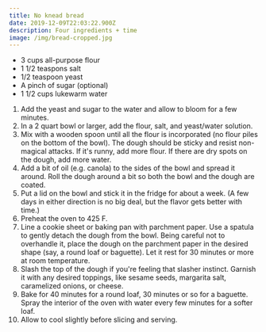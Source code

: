 ```yaml
---
title: No knead bread
date: 2019-12-09T22:03:22.900Z
description: Four ingredients + time
image: /img/bread-cropped.jpg
---
```

* 3 cups all-purpose flour
* 1 1/2 teaspons salt
* 1/2 teaspoon yeast
* A pinch of sugar (optional)
* 1 1/2 cups lukewarm water
  
1. Add the yeast and sugar to the water and allow to bloom for a few minutes.
1. In a 2 quart bowl or larger, add the flour, salt, and yeast/water solution.
1. Mix with a wooden spoon until all the flour is incorporated (no flour piles on the bottom of the bowl). The dough should be sticky and resist non-magical attacks. If it's runny, add more flour. If there are dry spots on the dough, add more water.
1. Add a bit of oil (e.g. canola) to the sides of the bowl and spread it around. Roll the dough around a bit so both the bowl and the dough are coated.
1. Put a lid on the bowl and stick it in the fridge for about a week. (A few days in either direction is no big deal, but the flavor gets better with time.)
1. Preheat the oven to 425 F.
1. Line a cookie sheet or baking pan with parchment paper. Use a spatula to gently detach the dough from the bowl. Being careful not to overhandle it, place the dough on the parchment paper in the desired shape (say, a round loaf or baguette). Let it rest for 30 minutes or more at room temperature.
1. Slash the top of the dough if you're feeling that slasher instinct. Garnish it with any desired toppings, like sesame seeds, margarita salt, caramelized onions, or cheese.
1. Bake for 40 minutes for a round loaf, 30 minutes or so for a baguette. Spray the interior of the oven with water every few minutes for a softer loaf.
1. Allow to cool slightly before slicing and serving.
